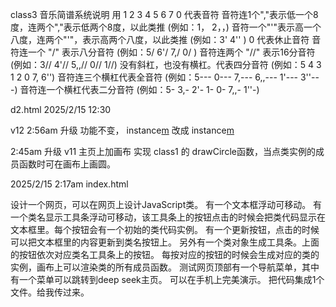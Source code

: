 class3
音乐简谱系统说明
 用 1 2 3 4 5 6 7  0 代表音符
 音符连1个","表示低一个8度，连两个","表示低两个8度，以此类推 (例如：1， 2，，)
 音符一个"'"表示高一个八度，连两个"'"，表示高两个八度，以此类推 (例如：3' 4'' )
 0 代表休止音符
 音符连一个 "/" 表示八分音符   (例如：5/ 6'/  7,/ 0/ ) 
 音符连两个 "//" 表示16分音符   (例如：3// 4'//  5,,// 0// 1//)
 没有斜杠，也没有横杠。代表四分音符  (例如：5 4 3 1 2 0 7, 6'')
 音符连三个横杠代表全音符  (例如：5--- 0--- 7,--- 6,,--- 1'--- 3''---)
 音符连一个横杠代表二分音符  (例如：5- 3,- 2'- 1- 0- 7,,- 1''-)



d2.html 2025/2/15 12:30




v12 2:56am
升级 
功能不变，
instance[m]() 改成 instance[m](ctx)

2:45am
升级 v11
主页上加画布
实现 class1 的 drawCircle函数，当点类实例的成员函数时可在画布上画圆。


2025/2/15 2:17am
index.html

设计一个网页，可以在网页上设计JavaScript类。
有一个文本框浮动可移动。
有一个类名显示工具条浮动可移动，该工具条上的按钮点击的时候会把类代码显示在文本框里。每个按钮会有一个初始的类代码实例。
有一个更新按钮，点击的时候可以把文本框里的内容更新到类名按钮上。
另外有一个类对象生成工具条。上面的按钮依次对应类名工具条上的按钮。
每按对应的按钮的时候会生成对应的类的实例，画布上可以渲染类的所有成员函数。
测试网页顶部有一个导航菜单，其中有一个菜单可以跳转到deep seek主页。
可以在手机上完美演示。
把代码集成1个文件。给我传过来。
 